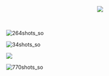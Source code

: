 <div align="center">
  <img src="https://github.com/carincon93/fitotecturaWebApp/assets/18555989/e10c2c46-e3c6-4596-9b7d-bd9c3686d9fd" />
</div>

\
\
![264shots_so](https://github.com/carincon93/fitotecturaWebApp/assets/18555989/3894ee7b-29aa-48d8-8948-b271f04ff3b3)

![34shots_so](https://github.com/carincon93/fitotecturaWebApp/assets/18555989/073b310d-caf7-4d27-bb91-6461d57929da)


<img src="https://github.com/carincon93/fitotecturaWebApp/blob/main/public/images/7a966aeb-0f5c-472e-97c1-4be1e8773edd.gif" />


![770shots_so](https://github.com/carincon93/fitotecturaWebApp/assets/18555989/67d83682-c00a-4ab4-9bb5-0866f26b3b6b)
